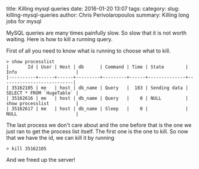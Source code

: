 title: Killing mysql queries
date: 2016-01-20 13:07
tags:
category:
slug: killing-mysql-queries
author: Chris Perivolaropoulos
summary: Killing long jobs for mysql

MySQL queries are many times painfully slow. So slow that it is not
worth waiting. Here is how to kill a running query.

First of all you need to know what is running to choose what to kill.

    > show processlist
    |       Id | User | Host | db      | Command | Time | State        | Info                      |
    |----------+------+------+---------+---------+------+--------------+---------------------------|
    | 35162105 | me   | host | db_name | Query   |  183 | Sending data | SELECT * FROM `HugeTable` |
    | 35162616 | me   | host | db_name | Query   |    0 | NULL         | show processlist          |
    | 35162617 | me   | host | db_name | Sleep   |    0 |              | NULL                      |

The last process we don't care about and the one before that is the
one we just ran to get the process list itself. The first one is the
one to kill. So now that we have the id, we can kill it by running

    > kill 35162105

And we freed up the server!
